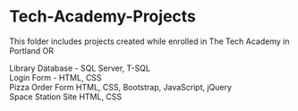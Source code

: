 # Tech-Academy-Projects
This folder includes projects created while enrolled in The Tech Academy in Portland OR

Library Database -  SQL Server, T-SQL <br>
Login Form -        HTML, CSS <br>
Pizza Order Form    HTML, CSS, Bootstrap, JavaScript, jQuery <br>
Space Station Site  HTML, CSS <br>

